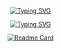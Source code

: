 <div align="center">

  [![Typing SVG](https://readme-typing-svg.demolab.com?font=Courier+New&size=30&duration=3500&pause=5000&color=F79A0C&center=true&width=435&lines=Florent's+GitHub)](https://git.io/typing-svg)
  
  [![Typing SVG](https://readme-typing-svg.demolab.com?font=Courier+New&duration=3500&pause=5000&color=F79A0C&center=true&width=435&lines=Current+Project+I'm+working+on%3A)](https://git.io/typing-svg)

  [![Readme Card](https://github-readme-stats.vercel.app/api/pin/?username=elitewise&repo=url-checker&theme=tokyonight&border_radius=10)](https://github.com/EliteWise/url-checker)
  
  <!---[![Top Langs](https://github-readme-stats.vercel.app/api/top-langs/?username=elitewise&layout=compact&theme=tokyonight&border_radius=10&langs_count=10&card_width=350)](https://github.com/EliteWise)
  
  [![Anurag's GitHub stats](https://github-readme-stats.vercel.app/api?username=elitewise&custom_title=GitHub&nbsp;Commits&#8205;&#8205;&#8205;&#8205;&#8205;&#8205;&#8205;&#8205;&#8205;&#8205;&#8205;&#8205;&#8205;&#8205;&#8205;&#8205;&#8205;&#8205;&#8205;&count_private=true&show_icons=true&theme=tokyonight&hide=contribs,prs,issues,stars&hide_rank=true&line_height=30&border_radius=10)](https://github.com/EliteWise)

   [![Ashutosh's github activity graph](https://activity-graph.herokuapp.com/graph?username=elitewise&theme=react-dark&radius=10&area=true&custom_title=Contribution%20Graph)](https://github.com/EliteWise) -->
  
  <!---<a href="https://github.com/EliteWise">
    <img src="https://skillicons.dev/icons?i=java,spring,py,nodejs,django,selenium,cs,bots" />
  </a> -->
  
</div>


